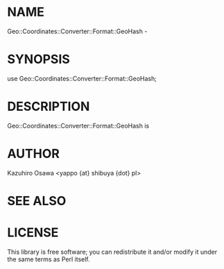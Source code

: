 # NAME

Geo::Coordinates::Converter::Format::GeoHash -

# SYNOPSIS

  use Geo::Coordinates::Converter::Format::GeoHash;

# DESCRIPTION

Geo::Coordinates::Converter::Format::GeoHash is

# AUTHOR

Kazuhiro Osawa <yappo {at} shibuya {dot} pl>

# SEE ALSO

# LICENSE

This library is free software; you can redistribute it and/or modify
it under the same terms as Perl itself.